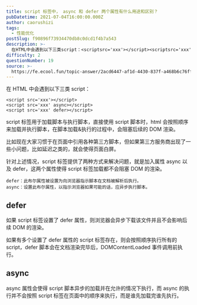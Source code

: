 ```yaml
---
title: script 标签中， async 和 defer 两个属性有什么用途和区别？
pubDatetime: 2021-07-04T16:00:00.000Z
author: caorushizi
tags:
  - 性能优化
postSlug: f90896f73934470db8c0dcd1f4b7a543
description: >-
  在HTML中会遇到以下三类script：<scriptsrc='xxx'></script><scriptsrc='xxx'async></script><scriptsrc='xxx'defer><
difficulty: 2
questionNumber: 19
source: >-
  https://fe.ecool.fun/topic-answer/2acd6447-af1d-4430-837f-a468b6c76ffe?orderBy=updateTime&order=desc&tagId=20
---
```


在 HTML 中会遇到以下三类 script：

    <script src='xxx'></script>
    <script src='xxx' async></script>
    <script src='xxx' defer></script>

script 标签用于加载脚本与执行脚本，直接使用 script 脚本时，html 会按照顺序来加载并执行脚本，在脚本加载&执行的过程中，会阻塞后续的 DOM 渲染。

比如现在大家习惯于在页面中引用各种第三方脚本，但如果第三方服务商出现了一些小问题，比如延迟之类的，就会使得页面白屏。

针对上述情况，script 标签提供了两种方式来解决问题，就是加入属性 async 以及 defer，这两个属性使得 script 标签加载都不会阻塞 DOM 的渲染。

    defer：此布尔属性被设置为向浏览器指示脚本在文档被解析后执行。
    async：设置此布尔属性，以指示浏览器如果可能的话，应异步执行脚本。

## defer

如果 script 标签设置了 defer 属性，则浏览器会异步下载该文件并且不会影响后续 DOM 的渲染。

如果有多个设置了 defer 属性的 script 标签存在，则会按照顺序执行所有的 script，defer 脚本会在文档渲染完毕后，DOMContentLoaded 事件调用前执行。

## async

async 属性会使得 script 脚本异步的加载并在允许的情况下执行，而 async 的执行并不会按照 script 标签在页面中的顺序来执行，而是谁先加载完谁先执行。
